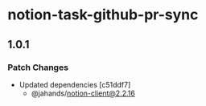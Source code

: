 # notion-task-github-pr-sync

## 1.0.1

### Patch Changes

- Updated dependencies [c51ddf7]
  - @jahands/notion-client@2.2.16
